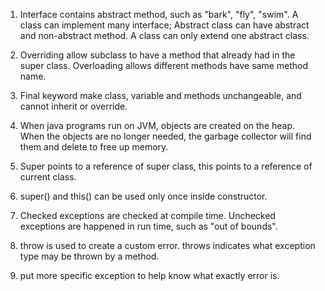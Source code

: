1. Interface contains abstract method, such as "bark", "fly", "swim". A class can implement many interface; Abstract class can have abstract and non-abstract method. A class can only extend one abstract class.

2. Overriding allow subclass to have a method that already had in the super class. Overloading allows different methods have same method name.

3. Final keyword make class, variable and methods unchangeable, and cannot inherit or override.

4. When java programs run on JVM, objects are created on the heap. When the objects are no longer needed, the garbage collector will find them and delete to free up memory.

5. Super points to a reference of super class, this points to a reference of current class.

6. super() and this() can be used only once inside constructor.

7. Checked exceptions are checked at compile time. Unchecked exceptions are happened in run time, such as "out of bounds".

8. throw is used to create a custom error. throws indicates what exception type may be thrown by a method.

9. put more specific exception to help know what exactly error is.